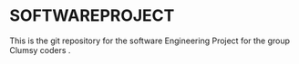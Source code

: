 
# SOFTWAREPROJECT
This is the git repository for the software Engineering Project for the group Clumsy coders .
